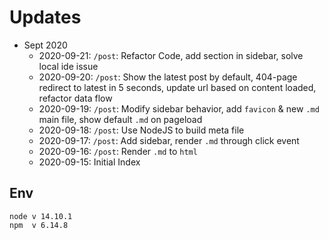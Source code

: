 # Updates

- Sept 2020
    - 2020-09-21: `/post`: Refactor Code, add section in sidebar, solve local ide issue
    - 2020-09-20: `/post`: Show the latest post by default, 404-page redirect to latest in 5 seconds, update url based on content loaded, refactor data flow
    - 2020-09-19: `/post`: Modify sidebar behavior, add `favicon` & new `.md` main file, show default `.md` on pageload
    - 2020-09-18: `/post`: Use NodeJS to build meta file 
    - 2020-09-17: `/post`: Add sidebar, render `.md` through click event
    - 2020-09-16: `/post`: Render `.md` to `html`
    - 2020-09-15: Initial Index
    
## Env
```
node v 14.10.1
npm  v 6.14.8
```